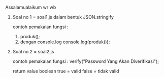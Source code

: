 Assalamualaikum wr wb

1. Soal no 1 = soal1.js dalam bentuk JSON.stringify

   contoh pemakaian fungsi :

   1. produk();
   2. dengan console.log console.log(produk());

2. Soal no 2 = soal2.js

   contoh pemakaian fungsi :
   verify("Password Yang Akan Diverifikasi");

   return value boolean
   true = valid
   false = tidak valid
